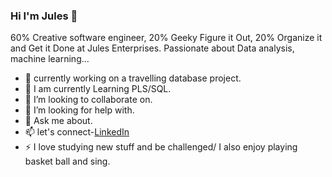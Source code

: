 


### Hi I'm Jules 👋

<!--
**JulesEnterprises/julesEnterprises** is a ✨ _special_ ✨ repository because its `README.md` (this file) appears on your GitHub profile.
-->
60% Creative software engineer, 20% Geeky Figure it Out, 20% Organize it and Get it Done at Jules Enterprises. Passionate about Data analysis, machine learning...

- 🔭 currently working on a travelling database project.
- 🌱 I am currently Learning PLS/SQL.
- 👯 I’m looking to collaborate on.
- 🤔 I’m looking for help with.
- 💬 Ask me about.
- 📫 let's connect-[LinkedIn](https://www.linkedin.com/in/junior-jules-3055a2281/)
- ⚡  I love studying new stuff and be challenged/ I also enjoy playing basket ball and sing.

